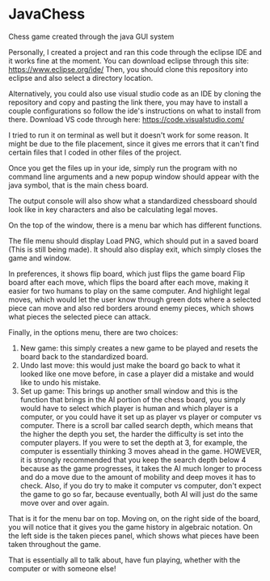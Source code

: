 # JavaChess
Chess game created through the java GUI system

Personally, I created a project and ran this code through the eclipse IDE and it works fine at the moment.
You can download eclipse through this site: https://www.eclipse.org/ide/
Then, you should clone this repository into eclipse and also select a directory location.

Alternatively, you could also use visual studio code as an IDE by cloning the repository and copy and pasting the link there, you may have to install a couple configurations so follow the ide's instructions on what to install from there. Download VS code through here: https://code.visualstudio.com/

I tried to run it on terminal as well but it doesn't work for some reason. It might be due to the file placement, since it gives me errors that it can't find certain files that I coded in other files of the project.

Once you get the files up in your ide, simply run the program with no command line arguments and a new popup window should appear with the java symbol, that is the main chess board.

The output console will also show what a standardized chessboard should look like in key characters and also be calculating legal moves.

On the top of the window, there is a menu bar which has different functions.

The file menu should display Load PNG, which should put in a saved board (This is still being made).
It should also display exit, which simply closes the game and window.

In preferences, it shows flip board, which just flips the game board
Flip board after each move, which flips the board after each move, making it easier for two humans to play on the same computer.
And highlight legal moves, which would let the user know through green dots where a selected piece can move and also red borders around enemy pieces, which shows what pieces the selected piece can attack.

Finally, in the options menu, there are two choices:
1. New game: this simply creates a new game to be played and resets the board back to the standardized board.
2. Undo last move: this would just make the board go back to what it looked like one move before, in case a player did a mistake and would like to undo his mistake.
3. Set up game: This brings up another small window and this is the function that brings in the AI portion of the chess board, you simply would have to select which player is human and which player is a computer, or you could have it set up as player vs player or computer vs computer. There is a scroll bar called search depth, which means that the higher the depth you set, the harder the difficulty is set into the computer players. If you were to set the depth at 3, for example, the computer is essentially thinking 3 moves ahead in the game. HOWEVER, it is strongly recommended that you keep the search depth below 4 because as the game progresses, it takes the AI much longer to process and do a move due to the amount of mobility and deep moves it has to check.
Also, if you do try to make it computer vs computer, don't expect the game to go so far, because eventually, both AI will just do the same move over and over again.

That is it for the menu bar on top. Moving on, on the right side of the board, you will notice that it gives you the game history in algebraic notation. On the left side is the taken pieces panel, which shows what pieces have been taken throughout the game.

That is essentially all to talk about, have fun playing, whether with the computer or with someone else!
